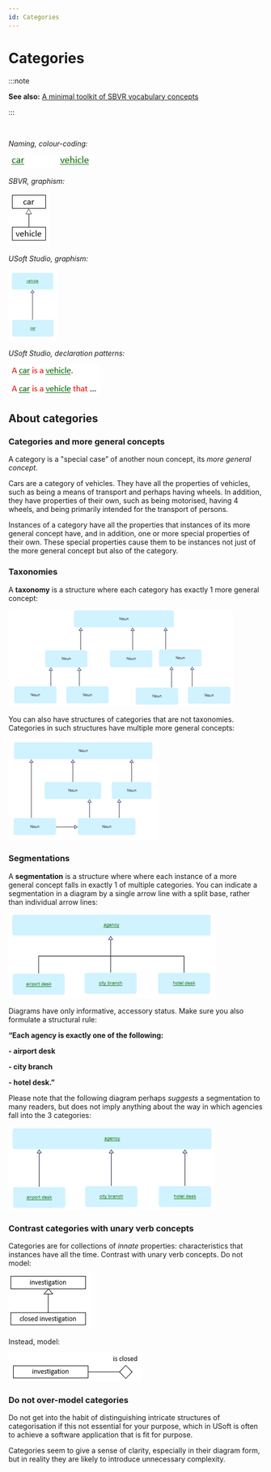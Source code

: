 ```yaml
---
id: Categories
---
```


# Categories


:::note

**See also:** [A minimal toolkit of SBVR vocabulary concepts](/Business_rules/Vocabulary_concepts/A_minimal_toolkit_of_SBVR_vocabulary_concepts.md)

:::

 

*Naming, colour-coding:*

![](./assets/c3281552-7c7f-48ae-814b-0578eae8123b.png)

*SBVR, graphism:*

![](./assets/952f3e7d-e4be-4bcd-8430-bcef1984f8e1.png)

*USoft Studio, graphism:*

![](./assets/38c399fc-4ce7-423f-9b2b-3e12612b387e.png)

*USoft Studio, declaration patterns:*

![](./assets/c15ef03d-dce1-4ff9-bedf-10b54d565595.png)

## About categories

### Categories and more general concepts

A category is a "special case” of another noun concept, its *more general concept.*

Cars are a category of vehicles. They have all the properties of vehicles, such as being a means of transport and perhaps having wheels. In addition, they have properties of their own, such as being motorised, having 4 wheels, and being primarily intended for the transport of persons.

Instances of a category have all the properties that instances of its more general concept have, and in addition, one or more special properties of their own. These special properties cause them to be instances not just of the more general concept but also of the category.

### Taxonomies

A **taxonomy** is a structure where each category has exactly 1 more general concept:

![](./assets/49bb4c32-9e4f-4fb1-94e1-b5e7a531fed6.png)

You can also have structures of categories that are not taxonomies. Categories in such structures have multiple more general concepts:

![](./assets/3544af98-31a5-42ef-b7b6-8b3ad87d7120.png)

### Segmentations

A **segmentation** is a structure where where each instance of a more general concept falls in exactly 1 of multiple categories. You can indicate a segmentation in a diagram by a single arrow line with a split base, rather than individual arrow lines:

![](./assets/6dd9af22-d6b6-48ea-9f73-369a8d1411a9.png)

Diagrams have only informative, accessory status. Make sure you also formulate a structural rule:

**“Each agency is exactly one of the following:**

**- airport desk**

**- city branch**

**- hotel desk.”**

Please note that the following diagram perhaps *suggests* a segmentation to many readers, but does not imply anything about the way in which agencies fall into the 3 categories:

![](./assets/e13e5397-2691-44be-a3f4-30a64cf4a4b8.png)

### Contrast categories with unary verb concepts

Categories are for collections of *innate* properties: characteristics that instances have all the time. Contrast with unary verb concepts. Do not model:

![](./assets/fe2c3ef9-3758-459a-abe3-3c0b0aee6d9e.png)

Instead, model:

![](./assets/94edb140-e437-4499-8995-922a1553d2f8.png)

### Do not over-model categories

Do not get into the habit of distinguishing intricate structures of categorisation if this not essential for your purpose, which in USoft is often to achieve a software application that is fit for purpose.

Categories seem to give a sense of clarity, especially in their diagram form, but in reality they are likely to introduce unnecessary complexity.